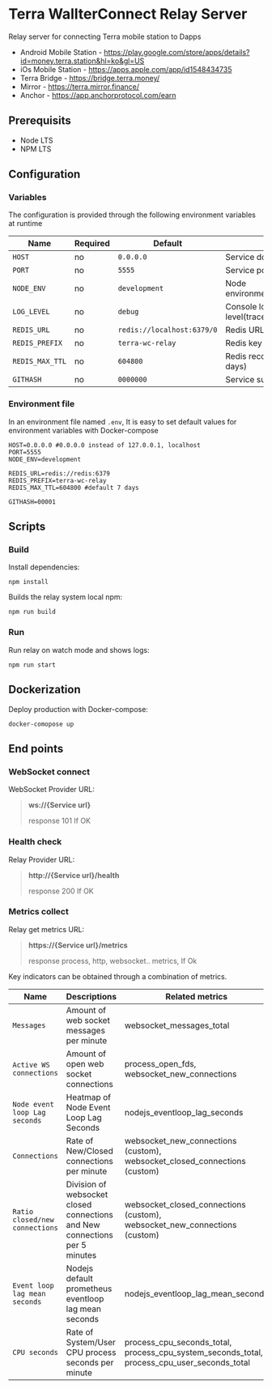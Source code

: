 # Terra WallterConnect Relay Server


Relay server for connecting Terra mobile station to Dapps 

- Android Mobile Station - https://play.google.com/store/apps/details?id=money.terra.station&hl=ko&gl=US
- iOs Mobile Station - https://apps.apple.com/app/id1548434735
- Terra Bridge - https://bridge.terra.money/
- Mirror - https://terra.mirror.finance/
- Anchor - https://app.anchorprotocol.com/earn


## Prerequisits

- Node LTS
- NPM LTS


## Configuration

### Variables

The configuration is provided through the following environment variables at runtime

| Name | Required | Default | Description |
| ---- | -------- | ------- | ----------- |
| `HOST` | no | `0.0.0.0` | Service domain | 
| `PORT` | no | `5555` | Service port |
| `NODE_ENV` | no  | `development` | Node environment(development/production) |
| `LOG_LEVEL` | no  | `debug` | Console log level(trace/debug/info/warn/error) |
| `REDIS_URL` | no  | `redis://localhost:6379/0` | Redis URL (redis://host[:port]][/db]) |
| `REDIS_PREFIX` | no  | `terra-wc-relay` | Redis key prefix  |
| `REDIS_MAX_TTL` | no  | `604800` | Redis record expire second (default 7 days) |
| `GITHASH` | no  | `0000000` | Service sub-identifier |


### Environment file

In an environment file named `.env`, It is easy to set default values for environment variables with Docker-compose
```
HOST=0.0.0.0 #0.0.0.0 instead of 127.0.0.1, localhost
PORT=5555
NODE_ENV=development

REDIS_URL=redis://redis:6379
REDIS_PREFIX=terra-wc-relay
REDIS_MAX_TTL=604800 #default 7 days

GITHASH=00001
```

## Scripts

### Build

Install dependencies:

```
npm install
```

Builds the relay system local npm:

```
npm run build
```

### Run

Run relay on watch mode and shows logs:

```
npm run start
```

## Dockerization

Deploy production with Docker-compose:

```
docker-comopose up
```

## End points

### WebSocket connect

WebSocket Provider URL:

> **ws://{Service url}**
> 
> response 101 If OK

### Health check

Relay Provider URL:

> **http://{Service url}/health**
> 
> response 200 If OK


### Metrics collect

Relay get metrics URL:

> **https://{Service url}/metrics**
> 
> response process, http, websocket.. metrics,  If Ok


Key indicators can be obtained through a combination of metrics.

| Name | Descriptions | Related metrics |
| --------------- | --------------------- | ---------------- |
| `Messages` | Amount of web socket messages per minute | websocket_messages_total | 
| `Active WS connections` | Amount of open web socket connections | process_open_fds, websocket_new_connections |
| `Node event loop Lag seconds` | Heatmap of Node Event Loop Lag Seconds | nodejs_eventloop_lag_seconds |
| `Connections` | Rate of New/Closed connections per minute | websocket_new_connections (custom),  websocket_closed_connections (custom) |
| `Ratio closed/new connections` | Division of websocket closed connections and New connections per 5 minutes | websocket_closed_connections (custom), websocket_new_connections (custom)  |
| `Event loop lag mean seconds` | Nodejs default prometheus eventloop lag mean seconds | nodejs_eventloop_lag_mean_seconds |
| `CPU seconds` | Rate of System/User CPU process seconds per minute | process_cpu_seconds_total, process_cpu_system_seconds_total, process_cpu_user_seconds_total |
